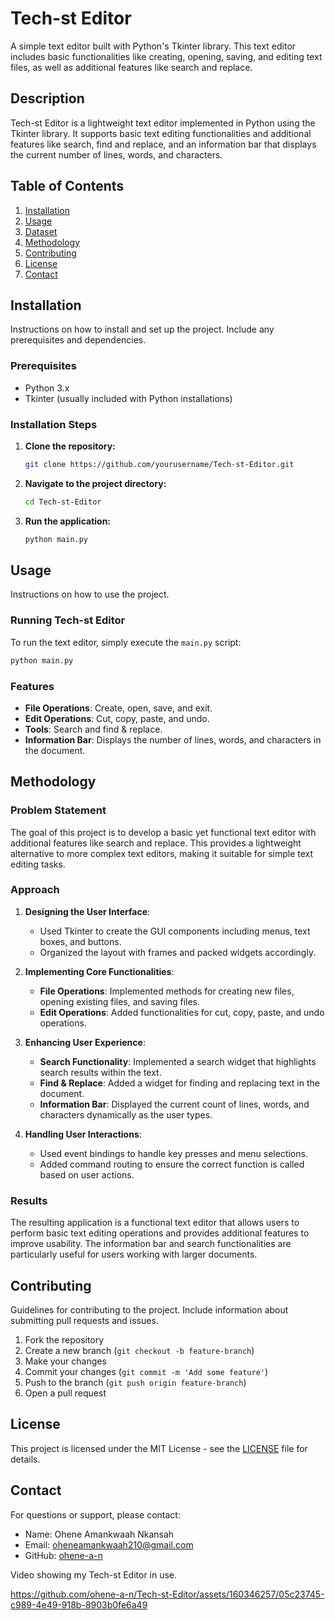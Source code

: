 # Tech-st Editor

A simple text editor built with Python's Tkinter library. This text editor includes basic functionalities like creating, opening, saving, and editing text files, as well as additional features like search and replace.

## Description

Tech-st Editor is a lightweight text editor implemented in Python using the Tkinter library. It supports basic text editing functionalities and additional features like search, find and replace, and an information bar that displays the current number of lines, words, and characters.

## Table of Contents

1. [Installation](#installation)
2. [Usage](#usage)
3. [Dataset](#dataset)
4. [Methodology](#methodology)
5. [Contributing](#contributing)
6. [License](#license)
7. [Contact](#contact)

## Installation

Instructions on how to install and set up the project. Include any prerequisites and dependencies.

### Prerequisites

- Python 3.x
- Tkinter (usually included with Python installations)

### Installation Steps

1. **Clone the repository:**
   ```bash
   git clone https://github.com/yourusername/Tech-st-Editor.git
   ```

2. **Navigate to the project directory:**
   ```bash
   cd Tech-st-Editor
   ```

3. **Run the application:**
   ```bash
   python main.py
   ```

## Usage

Instructions on how to use the project.

### Running Tech-st Editor

To run the text editor, simply execute the `main.py` script:

```bash
python main.py
```

### Features

- **File Operations**: Create, open, save, and exit.
- **Edit Operations**: Cut, copy, paste, and undo.
- **Tools**: Search and find & replace.
- **Information Bar**: Displays the number of lines, words, and characters in the document.

## Methodology

### Problem Statement

The goal of this project is to develop a basic yet functional text editor with additional features like search and replace. This provides a lightweight alternative to more complex text editors, making it suitable for simple text editing tasks.

### Approach

1. **Designing the User Interface**:
   - Used Tkinter to create the GUI components including menus, text boxes, and buttons.
   - Organized the layout with frames and packed widgets accordingly.

2. **Implementing Core Functionalities**:
   - **File Operations**: Implemented methods for creating new files, opening existing files, and saving files.
   - **Edit Operations**: Added functionalities for cut, copy, paste, and undo operations.

3. **Enhancing User Experience**:
   - **Search Functionality**: Implemented a search widget that highlights search results within the text.
   - **Find & Replace**: Added a widget for finding and replacing text in the document.
   - **Information Bar**: Displayed the current count of lines, words, and characters dynamically as the user types.

4. **Handling User Interactions**:
   - Used event bindings to handle key presses and menu selections.
   - Added command routing to ensure the correct function is called based on user actions.

### Results

The resulting application is a functional text editor that allows users to perform basic text editing operations and provides additional features to improve usability. The information bar and search functionalities are particularly useful for users working with larger documents.

## Contributing

Guidelines for contributing to the project. Include information about submitting pull requests and issues.

1. Fork the repository
2. Create a new branch (`git checkout -b feature-branch`)
3. Make your changes
4. Commit your changes (`git commit -m 'Add some feature'`)
5. Push to the branch (`git push origin feature-branch`)
6. Open a pull request

## License

This project is licensed under the MIT License - see the [LICENSE](LICENSE) file for details.

## Contact

For questions or support, please contact:

- Name: Ohene Amankwaah Nkansah
- Email: oheneamankwaah210@gmail.com
- GitHub: [ohene-a-n](https://github.com/ohene-a-n)

Video showing my Tech-st Editor in use. 


https://github.com/ohene-a-n/Tech-st-Editor/assets/160346257/05c23745-c989-4e49-918b-8903b0fe6a49


